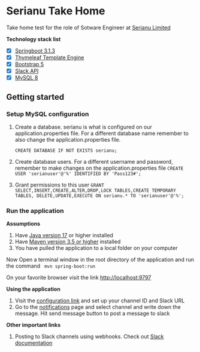# Serianu Take Home
Take home test for the role of Sotware Engineer at [Serianu Limited](https://www.serianu.com/)

**Technology stack list**
* [x] [Springboot 3.1.3](https://spring.io/projects/spring-boot)
* [x] [Thymeleaf Template Engine](https://www.thymeleaf.org/)
* [x] [Bootstrap 5](https://getbootstrap.com/docs/5.0/getting-started/introduction/)
* [x] [Slack API](https://slack.com/)
* [x] [MySQL 8](https://www.mysql.com/)

## Getting started ###
### Setup MySQL configuration ###
1. Create a database. serianu is what is configured on our application.properties file. 
   For a different database name remember to also change the application.properties file.
       
   ``` CREATE DATABASE IF NOT EXISTS serianu;  ```
2. Create database users. 
   For a different username and password, remember to make changes on the application.properties file 
       ```CREATE USER 'serianuser'@'%' IDENTIFIED BY 'Pass123#'; ```
3. Grant permissions to this user
``` GRANT SELECT,INSERT,CREATE,ALTER,DROP,LOCK TABLES,CREATE TEMPORARY TABLES, DELETE,UPDATE,EXECUTE ON serianu.* TO 'serianuser'@'%'; ```
  
### Run the application ###
    
**Assumptions**
    
1. Have [Java version 17](https://www.oracle.com/java/technologies/javase/jdk17-archive-downloads.html) or higher installed
2. Have [Maven version 3.5 or higher](https://maven.apache.org/download.cgi) installed 
3. You have pulled the application to a local folder on your computer

Now Open a terminal window in the root directory of the application and run the command ``` mvn spring-boot:run```

On your favorite browser visit the link [http://localhost:9797](http://localhost:9797/) 

**Using the application**

1. Visit the [configuration link](http://localhost:9797/slack-configurations) and set up your channel ID and Slack URL
2. Go to the [notifications](http://localhost:9797/notifications) page and select channel and write down the message. Hit send message button to post a message to slack

**Other important links**

1. Posting to Slack channels using webhooks. Check out [Slack documentation](https://slack.dev/java-slack-sdk/guides/incoming-webhooks#:~:text=To%20enable%20this%20feature%2C%20visit,Webhook%20URL%20will%20be%20generated.)
